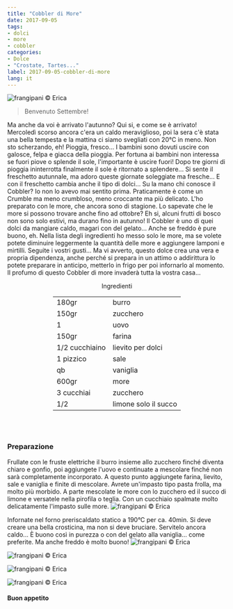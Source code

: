 ```yaml
---
title: "Cobbler di More"
date: 2017-09-05
tags:
- dolci 
- more 
- cobbler
categories:
- Dolce
- "Crostate, Tartes..." 
label: 2017-09-05-cobbler-di-more
lang: it 
---
```

![](header.jpg "frangipani © Erica")

> Benvenuto Settembre!

Ma anche da voi è arrivato l'autunno? Qui si, e come se è arrivato! Mercoledì scorso ancora c'era un caldo meraviglioso, poi la sera c'è stata una bella tempesta e la mattina ci siamo svegliati con 20°C in meno. Non sto scherzando, eh! Pioggia, fresco... I bambini sono dovuti uscire con galosce, felpa e giacca della pioggia. Per fortuna ai bambini non interessa se fuori piove o splende il sole, l'importante è uscire fuori! Dopo tre giorni di pioggia ininterrotta finalmente il sole è ritornato a splendere... Si sente il freschetto autunnale, ma adoro queste giornate soleggiate ma fresche... E con il freschetto cambia anche il tipo di dolci... Su la mano chi conosce il Cobbler? Io non lo avevo mai sentito prima. Praticamente è come un Crumble ma meno crumbloso, meno croccante ma più delicato. L'ho preparato con le more, che ancora sono di stagione. Lo sapevate che le more si possono trovare anche fino ad ottobre? Eh si, alcuni frutti di bosco non sono solo estivi, ma durano fino in autunno! Il Cobbler è uno di quei dolci da mangiare caldo, magari con del gelato... Anche se freddo è pure buono, eh. Nella lista degli ingredienti ho messo solo le more, ma se volete potete diminuire leggermente la quantità delle more e aggiungere lamponi e mirtilli. Seguite i vostri gusti... Ma vi avverto, questo dolce crea una vera e propria dipendenza, anche perché si prepara in un attimo o addirittura lo potete preparare in anticipo, metterlo in frigo per poi infornarlo al momento. Il profumo di questo Cobbler di more invaderà tutta la vostra casa...

<div id="wrapper" style="text-align: center">
  <div id="yourdiv" style="display: inline-block;">
    <div class="ingredients">
      <div class="ingredients-title">Ingredienti</div>
      <table>
        <tbody>
          </tr>
          <tr>
            <td>180gr</td>
            <td>burro</td>
          </tr>
          <tr>
            <td>150gr</td>
            <td>zucchero</td>
          </tr>
          <tr>
            <td>1</td>
            <td>uovo</td>
          </tr>
          <tr>
            <td>150gr</td>
            <td>farina</td>
          </tr>
          <tr>
            <td>1/2 cucchiaino</td>
            <td>lievito per dolci</td>
          </tr>
          <tr>
            <td>1 pizzico</td>
            <td>sale</td>
          </tr>
          <tr>
            <td>qb</td>
            <td>vaniglia</td>
           </tr>
          <tr>
            <td>600gr</td>
            <td>more</td>
          </tr>
          <tr>
            <td>3 cucchiai</td>
            <td>zucchero</td>
          </tr>
          <tr>
            <td>1/2</td>
            <td>limone solo il succo</td>
          </tr>
        </tbody>
      </table>
      <br></br>
    </div>
  </div>
</div>


<h3>
  <font color="grey">
    <i class="fa fa-cogs"></i>
  </font> Preparazione
</h3>

Frullate con le fruste elettriche il burro insieme allo zucchero finché diventa chiaro e gonfio, poi aggiungete l'uovo e continuate a mescolare finché non sarà completamente incorporato. A questo punto aggiungete farina, lievito, sale e vaniglia e finite di mescolare. Avrete un'impasto tipo pasta frolla, ma molto più morbido. A parte mescolate le more con lo zucchero ed il succo di limone e versatele nella pirofila o teglia. Con un cucchiaio spalmate molto delicatamente l'impasto sulle more.
![](teglia.jpg "frangipani © Erica")

Infornate nel forno preriscaldato statico a 190°C per ca. 40min. Si deve creare una bella crosticina, ma non si deve bruciare. Servitelo ancora caldo... È buono così in purezza o con del gelato alla vaniglia... come preferite. Ma anche freddo è molto buono!
![](risultato1.jpg "frangipani © Erica")

![](risultato2.jpg "frangipani © Erica")

![](risultato3.jpg "frangipani © Erica")

![](risultato4.jpg "frangipani © Erica")

<h4>Buon appetito
  <font color="red">
    <i class="fa fa-smile-o"></i>
  </font>
</h4>